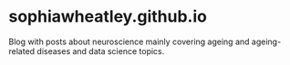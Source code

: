 # sophiawheatley.github.io

Blog with posts about neuroscience mainly covering ageing and ageing-related diseases and data science topics. 

